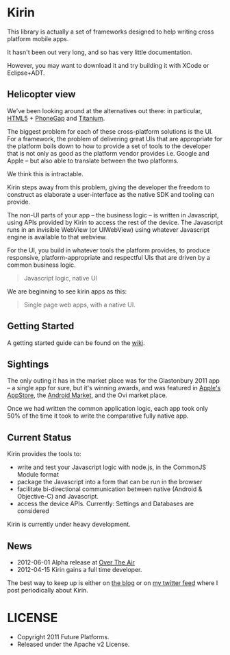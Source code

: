 Kirin
=====
This library is actually a set of frameworks designed to help writing cross platform mobile apps.

It hasn't been out very long, and so has very little documentation.

However, you may want to download it and try building it with XCode or Eclipse+ADT.

Helicopter view
---------------
We've been looking around at the alternatives out there: in particular, [HTML5](http://caniuse.com) + [PhoneGap](http://www.phonegap.com/) and [Titanium](https://www.appcelerator.com/products/titanium-mobile-application-development/).

The biggest problem for each of these cross-platform solutions is the UI. For a framework, the problem of delivering great UIs that are appropriate for the platform boils down to how to provide a set of tools to the developer that is not only as good as the platform vendor provides i.e. Google and Apple – but also able to translate between the two platforms.

We think this is intractable.

Kirin steps away from this problem, giving the developer the freedom to construct as elaborate a user-interface as the native SDK and tooling can provide.

The non-UI parts of your app – the business logic – is written in Javascript, using APIs provided by Kirin to access the rest of the device. The Javascript runs in an invisible WebView (or UIWebView) using whatever Javascript engine is available to that webview.

For the UI, you build in whatever tools the platform provides, to produce responsive, platform-appropriate and respectful UIs that are driven by a common business logic.

> Javascript logic, native UI

We are beginning to see kirin apps as this: 

> Single page web apps, with a native UI.

Getting Started
---------------
A getting started guide can be found on the [wiki](https://github.com/KirinJS/Kirin/wiki).

Sightings
---------
The only outing it has in the market place was for the Glastonbury 2011 app – a single app for sure, but it's winning awards, and was featured in [Apple's AppStore](http://itunes.apple.com/us/app/glastonbury-2011/id377852148?mt=8&ls=1), the [Android Market](https://market.android.com/details?id=com.orange.glastonbury), and the Ovi market place.

Once we had written the common application logic, each app took only 50% of the time it took to write the comparative fully native app.

Current Status
--------------
Kirin provides the tools to: 

 * write and test your Javascript logic with node.js, in the CommonJS Module format
 * package the Javascript into a form that can be run in the browser
 * facilitate bi-directional communication between native (Android & Objective-C) and Javascript.
 * access the device APIs. Currently: Settings and Databases are considered  

Kirin is currently under heavy development.

News
----
 * 2012-06-01 Alpha release at [Over The Air](http://overtheair.org/blog/2012/)
 * 2012-04-15 Kirin gains a full time developer.

The best way to keep up is either on [the blog](http://hugman.posterous.com/tag/kirin) or on [my twitter feed](http://twitter.com/jhugman) where I post periodically about Kirin.

LICENSE
=======

 * Copyright 2011 Future Platforms.
 * Released under the Apache v2 License.

